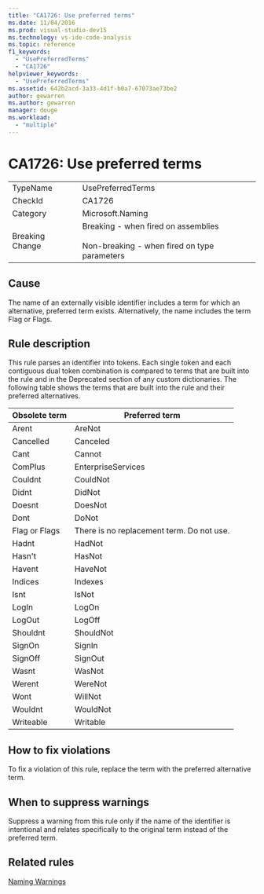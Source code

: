 ```yaml
---
title: "CA1726: Use preferred terms"
ms.date: 11/04/2016
ms.prod: visual-studio-dev15
ms.technology: vs-ide-code-analysis
ms.topic: reference
f1_keywords:
  - "UsePreferredTerms"
  - "CA1726"
helpviewer_keywords:
  - "UsePreferredTerms"
ms.assetid: 642b2acd-3a33-4d1f-b0a7-67073ae73be2
author: gewarren
ms.author: gewarren
manager: douge
ms.workload:
  - "multiple"
---
```

# CA1726: Use preferred terms
|||
|-|-|
|TypeName|UsePreferredTerms|
|CheckId|CA1726|
|Category|Microsoft.Naming|
|Breaking Change|Breaking - when fired on assemblies<br /><br /> Non-breaking - when fired on type parameters|

## Cause
 The name of an externally visible identifier includes a term for which an alternative, preferred term exists. Alternatively, the name includes the term Flag or Flags.

## Rule description
 This rule parses an identifier into tokens. Each single token and each contiguous dual token combination is compared to terms that are built into the rule and in the Deprecated section of any custom dictionaries. The following table shows the terms that are built into the rule and their preferred alternatives.

|Obsolete term|Preferred term|
|-------------------|--------------------|
|Arent|AreNot|
|Cancelled|Canceled|
|Cant|Cannot|
|ComPlus|EnterpriseServices|
|Couldnt|CouldNot|
|Didnt|DidNot|
|Doesnt|DoesNot|
|Dont|DoNot|
|Flag or Flags|There is no replacement term. Do not use.|
|Hadnt|HadNot|
|Hasn't|HasNot|
|Havent|HaveNot|
|Indices|Indexes|
|Isnt|IsNot|
|LogIn|LogOn|
|LogOut|LogOff|
|Shouldnt|ShouldNot|
|SignOn|SignIn|
|SignOff|SignOut|
|Wasnt|WasNot|
|Werent|WereNot|
|Wont|WillNot|
|Wouldnt|WouldNot|
|Writeable|Writable|

## How to fix violations
 To fix a violation of this rule, replace the term with the preferred alternative term.

## When to suppress warnings
 Suppress a warning from this rule only if the name of the identifier is intentional and relates specifically to the original term instead of the preferred term.

## Related rules
 [Naming Warnings](../code-quality/naming-warnings.md)